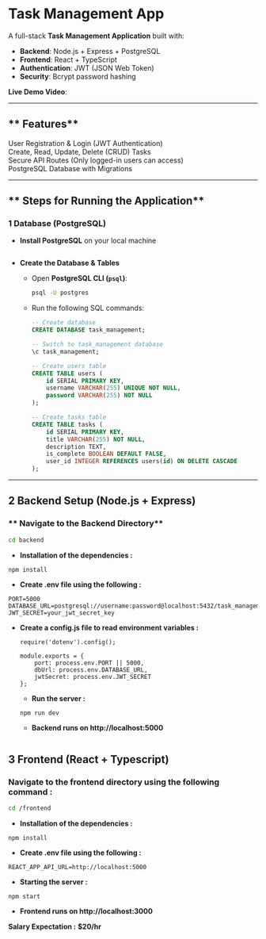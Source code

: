 #  Task Management App

A full-stack **Task Management Application** built with:
- **Backend**: Node.js + Express + PostgreSQL
- **Frontend**: React + TypeScript
- **Authentication**: JWT (JSON Web Token)
- **Security**: Bcrypt password hashing

 **Live Demo Video**:  

---

## ** Features**
 User Registration & Login (JWT Authentication)  
 Create, Read, Update, Delete (CRUD) Tasks  
 Secure API Routes (Only logged-in users can access)  
 PostgreSQL Database with Migrations  

---

## ** Steps for Running the Application**

### **1️ Database (PostgreSQL)**
- **Install PostgreSQL** on your local machine 


    ```

- **Create the Database & Tables**
  - Open **PostgreSQL CLI (`psql`)**:
    ```sh
    psql -U postgres
    ```
  - Run the following SQL commands:
    ```sql
    -- Create database
    CREATE DATABASE task_management;

    -- Switch to task_management database
    \c task_management;

    -- Create users table
    CREATE TABLE users (
        id SERIAL PRIMARY KEY,
        username VARCHAR(255) UNIQUE NOT NULL,
        password VARCHAR(255) NOT NULL
    );

    -- Create tasks table
    CREATE TABLE tasks (
        id SERIAL PRIMARY KEY,
        title VARCHAR(255) NOT NULL,
        description TEXT,
        is_complete BOOLEAN DEFAULT FALSE,
        user_id INTEGER REFERENCES users(id) ON DELETE CASCADE
    );
    ```

---

## **2️ Backend Setup (Node.js + Express)**
### ** Navigate to the Backend Directory**
```sh
cd backend

   ```
   - **Installation of the dependencies :**
   ```
   npm install

   ```
   - **Create .env file using the following :**
   ```
   PORT=5000
   DATABASE_URL=postgresql://username:password@localhost:5432/task_management
   JWT_SECRET=your_jwt_secret_key

   ```
- **Create a config.js file to read environment variables :**
   ```
   require('dotenv').config();

   module.exports = {
       port: process.env.PORT || 5000,
       dbUrl: process.env.DATABASE_URL,
       jwtSecret: process.env.JWT_SECRET
   };
   ```
   - **Run the server :**
   ```
   npm run dev
   ```
   - **Backend runs on http://localhost:5000**
      ```
## **3 Frontend (React + Typescript)**
### **Navigate to the frontend directory using the following command :**
```sh
cd /frontend

   ```
   - **Installation of the dependencies :**
   ```
   npm install
   ```
   - **Create .env file using the following :**
   ```
  REACT_APP_API_URL=http://localhost:5000
   ```
   - **Starting the server :**
   ```
   npm start
   ```
   - **Frontend runs on http://localhost:3000**
  
**Salary Expectation :**
**$20/hr**
   

